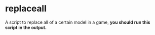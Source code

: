 # replaceall
A script to replace all of a certain model in a game, **you should run this script in the output.**
